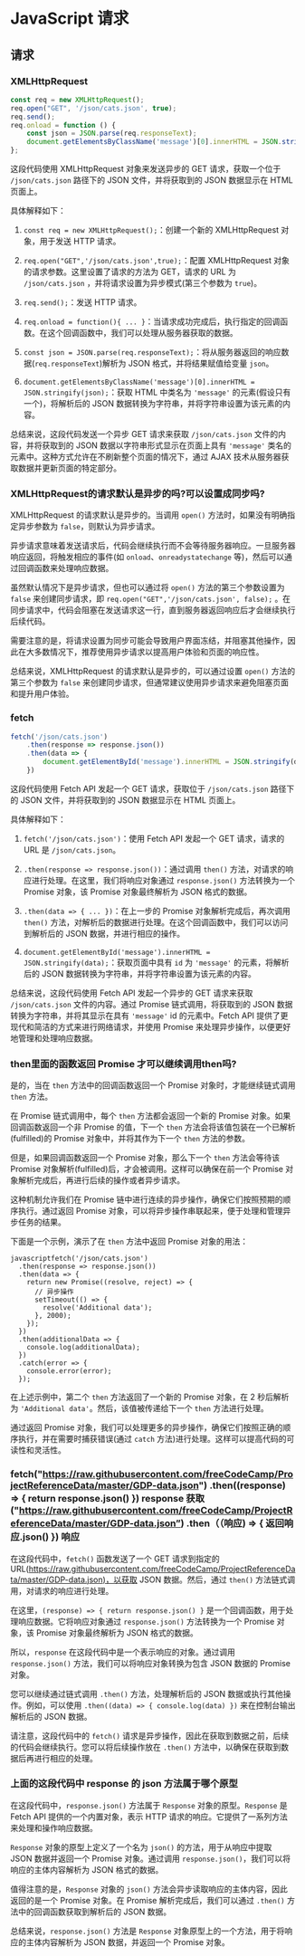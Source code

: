 # JavaScript 请求

## 请求

### XMLHttpRequest

```javascript
const req = new XMLHttpRequest();
req.open("GET", '/json/cats.json', true);
req.send();
req.onload = function () {
    const json = JSON.parse(req.responseText);
    document.getElementsByClassName('message')[0].innerHTML = JSON.stringify(json);
};
```

这段代码使用 XMLHttpRequest 对象来发送异步的 GET 请求，获取一个位于 `/json/cats.json` 路径下的 JSON 文件，并将获取到的 JSON 数据显示在 HTML 页面上。

具体解释如下：

1. `const req = new XMLHttpRequest();`：创建一个新的 XMLHttpRequest 对象，用于发送 HTTP 请求。

2. `req.open("GET",'/json/cats.json',true);`：配置 XMLHttpRequest 对象的请求参数。这里设置了请求的方法为 GET，请求的 URL 为 `/json/cats.json`
   ，并将请求设置为异步模式(第三个参数为 `true`)。

3. `req.send();`：发送 HTTP 请求。

4. `req.onload = function(){ ... }`：当请求成功完成后，执行指定的回调函数。在这个回调函数中，我们可以处理从服务器获取的数据。

5. `const json = JSON.parse(req.responseText);`：将从服务器返回的响应数据(`req.responseText`)解析为 JSON 格式，并将结果赋值给变量 `json`。

6. `document.getElementsByClassName('message')[0].innerHTML = JSON.stringify(json);`：获取 HTML 中类名为 `'message'`
   的元素(假设只有一个)，将解析后的 JSON 数据转换为字符串，并将字符串设置为该元素的内容。

总结来说，这段代码发送一个异步 GET 请求来获取 `/json/cats.json` 文件的内容，并将获取到的 JSON 数据以字符串形式显示在页面上具有 `'message'` 类名的元素中。这种方式允许在不刷新整个页面的情况下，通过
AJAX 技术从服务器获取数据并更新页面的特定部分。

### XMLHttpRequest的请求默认是异步的吗?可以设置成同步吗?

XMLHttpRequest 的请求默认是异步的。当调用 `open()` 方法时，如果没有明确指定异步参数为 `false`，则默认为异步请求。

异步请求意味着发送请求后，代码会继续执行而不会等待服务器响应。一旦服务器响应返回，将触发相应的事件(如 `onload`、`onreadystatechange` 等)，然后可以通过回调函数来处理响应数据。

虽然默认情况下是异步请求，但也可以通过将 `open()` 方法的第三个参数设置为 `false` 来创建同步请求，即 `req.open("GET",'/json/cats.json', false);`
。在同步请求中，代码会阻塞在发送请求这一行，直到服务器返回响应后才会继续执行后续代码。

需要注意的是，将请求设置为同步可能会导致用户界面冻结，并阻塞其他操作，因此在大多数情况下，推荐使用异步请求以提高用户体验和页面的响应性。

总结来说，XMLHttpRequest 的请求默认是异步的，可以通过设置 `open()` 方法的第三个参数为 `false` 来创建同步请求，但通常建议使用异步请求来避免阻塞页面和提升用户体验。

### fetch

```javascript
fetch('/json/cats.json')
    .then(response => response.json())
    .then(data => {
        document.getElementById('message').innerHTML = JSON.stringify(data);
    })
```

这段代码使用 Fetch API 发起一个 GET 请求，获取位于 `/json/cats.json` 路径下的 JSON 文件，并将获取到的 JSON 数据显示在 HTML 页面上。

具体解释如下：

1. `fetch('/json/cats.json')`：使用 Fetch API 发起一个 GET 请求，请求的 URL 是 `/json/cats.json`。

2. `.then(response => response.json())`：通过调用 `then()` 方法，对请求的响应进行处理。在这里，我们将响应对象通过 `response.json()` 方法转换为一个 Promise 对象，该
   Promise 对象最终解析为 JSON 格式的数据。

3. `.then(data => { ... })`：在上一步的 Promise 对象解析完成后，再次调用 `then()` 方法，对解析后的数据进行处理。在这个回调函数中，我们可以访问到解析后的 JSON 数据，并进行相应的操作。

4. `document.getElementById('message').innerHTML = JSON.stringify(data);`：获取页面中具有 `id` 为 `'message'` 的元素，将解析后的 JSON
   数据转换为字符串，并将字符串设置为该元素的内容。

总结来说，这段代码使用 Fetch API 发起一个异步的 GET 请求来获取 `/json/cats.json` 文件的内容。通过 Promise 链式调用，将获取到的 JSON 数据转换为字符串，并将其显示在具有 `'message'`
id 的元素中。Fetch API 提供了更现代和简洁的方式来进行网络请求，并使用 Promise 来处理异步操作，以便更好地管理和处理响应数据。

### then里面的函数返回 Promise 才可以继续调用then吗?

是的，当在 `then` 方法中的回调函数返回一个 Promise 对象时，才能继续链式调用 `then` 方法。

在 Promise 链式调用中，每个 `then` 方法都会返回一个新的 Promise 对象。如果回调函数返回一个非 Promise 的值，下一个 `then` 方法会将该值包装在一个已解析(fulfilled)的 Promise
对象中，并将其作为下一个 `then` 方法的参数。

但是，如果回调函数返回一个 Promise 对象，那么下一个 `then` 方法会等待该 Promise 对象解析(fulfilled)后，才会被调用。这样可以确保在前一个 Promise 对象解析完成后，再进行后续的操作或者异步请求。

这种机制允许我们在 Promise 链中进行连续的异步操作，确保它们按照预期的顺序执行。通过返回 Promise 对象，可以将异步操作串联起来，便于处理和管理异步任务的结果。

下面是一个示例，演示了在 `then` 方法中返回 Promise 对象的用法：

```
javascriptfetch('/json/cats.json')
  .then(response => response.json())
  .then(data => {
    return new Promise((resolve, reject) => {
      // 异步操作
      setTimeout(() => {
        resolve('Additional data');
      }, 2000);
    });
  })
  .then(additionalData => {
    console.log(additionalData);
  })
  .catch(error => {
    console.error(error);
  });

```

在上述示例中，第二个 `then` 方法返回了一个新的 Promise 对象，在 2 秒后解析为 `'Additional data'`。然后，该值被传递给下一个 `then` 方法进行处理。

通过返回 Promise 对象，我们可以处理更多的异步操作，确保它们按照正确的顺序执行，并在需要时捕获错误(通过 `catch` 方法)进行处理。这样可以提高代码的可读性和灵活性。
### fetch("https://raw.githubusercontent.com/freeCodeCamp/ProjectReferenceData/master/GDP-data.json") .then((response) => { return response.json() }) response 获取("https://raw.githubusercontent.com/freeCodeCamp/ProjectReferenceData/master/GDP-data.json”) .then（（响应) => { 返回响应.json() }) 响应

在这段代码中，`fetch()` 函数发送了一个 GET 请求到指定的
URL([https://raw.githubusercontent.com/freeCodeCamp/ProjectReferenceData/master/GDP-data.json)，以获取](https://raw.githubusercontent.com/freeCodeCamp/ProjectReferenceData/master/GDP-data.json%EF%BC%89%EF%BC%8C%E4%BB%A5%E8%8E%B7%E5%8F%96)
JSON 数据。然后，通过 `then()` 方法链式调用，对请求的响应进行处理。

在这里，`(response) => { return response.json() }` 是一个回调函数，用于处理响应数据。它将响应对象通过 `response.json()` 方法转换为一个 Promise 对象，该 Promise
对象最终解析为 JSON 格式的数据。

所以，`response` 在这段代码中是一个表示响应的对象。通过调用 `response.json()` 方法，我们可以将响应对象转换为包含 JSON 数据的 Promise 对象。

您可以继续通过链式调用 `.then()` 方法，处理解析后的 JSON 数据或执行其他操作。例如，可以使用 `.then((data) => { console.log(data) })` 来在控制台输出解析后的 JSON 数据。

请注意，这段代码中的 `fetch()` 请求是异步操作，因此在获取到数据之前，后续的代码会继续执行。您可以将后续操作放在 `.then()` 方法中，以确保在获取到数据后再进行相应的处理。

### 上面的这段代码中 response 的 json 方法属于哪个原型

在这段代码中，`response.json()` 方法属于 `Response` 对象的原型。`Response` 是 Fetch API 提供的一个内置对象，表示 HTTP 请求的响应。它提供了一系列方法来处理和操作响应数据。

`Response` 对象的原型上定义了一个名为 `json()` 的方法，用于从响应中提取 JSON 数据并返回一个 Promise 对象。通过调用 `response.json()`，我们可以将响应的主体内容解析为 JSON
格式的数据。

值得注意的是，`Response` 对象的 `json()` 方法会异步读取响应的主体内容，因此返回的是一个 Promise 对象。在 Promise 解析完成后，我们可以通过 `.then()` 方法中的回调函数获取到解析后的 JSON
数据。

总结来说，`response.json()` 方法是 `Response` 对象原型上的一个方法，用于将响应的主体内容解析为 JSON 数据，并返回一个 Promise 对象。
